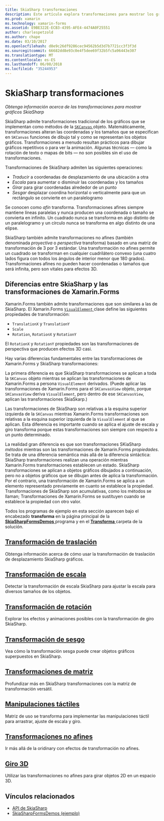 ```yaml
---
title: SkiaSharp transformaciones
description: Este artículo explora transformaciones para mostrar los gráficos de SkiaSharp en aplicaciones de Xamarin.Forms y se muestra cómo hacerlo con código de ejemplo.
ms.prod: xamarin
ms.technology: xamarin-forms
ms.assetid: E9BE322E-ECB3-4395-AFE4-4474A0F25551
author: charlespetzold
ms.author: chape
ms.date: 03/10/2017
ms.openlocfilehash: d8e9c26df9286cec94562b5d3d7b7721cc3f3f3d
ms.sourcegitcommit: 66682dd8e93c0e4f5dee69f32b5fc5a96443e307
ms.translationtype: MT
ms.contentlocale: es-ES
ms.lasthandoff: 06/08/2018
ms.locfileid: "35244953"
---
```

# <a name="skiasharp-transforms"></a>SkiaSharp transformaciones

_Obtenga información acerca de las transformaciones para mostrar gráficos SkiaSharp_

SkiaSharp admite transformaciones tradicional de los gráficos que se implementan como métodos de la [ `SKCanvas` ](https://developer.xamarin.com/api/type/SkiaSharp.SKCanvas/) objeto. Matemáticamente, transformaciones alteran las coordenadas y los tamaños que se especifican en `SKCanvas` funciones de dibujo tal y como se representan los objetos gráficos. Transformaciones a menudo resultan prácticos para dibujar gráficos repetitivos o para ver la animación. Algunas técnicas &mdash; como la rotación de texto o mapas de bits &mdash; no son posibles sin el uso de transformaciones.

Transformaciones de SkiaSharp admiten las siguientes operaciones:

- *Traducir* a coordenadas de desplazamiento de una ubicación a otra
- *Escala* para aumentar o disminuir las coordenadas y los tamaños
- *Girar* para girar coordenadas alrededor de un punto
- *Sesgar* desplazar coordina horizontal o verticalmente para que un rectángulo se convierte en un paralelogramo

Se conocen como *afín* transforma. Transformaciones afines siempre mantiene líneas paralelas y nunca producen una coordenada o tamaño se convierta en infinito. Un cuadrado nunca se transforma en algo distinto de un paralelogramo y un círculo nunca se transforma en algo distinto de una elipse.

SkiaSharp también admite transformaciones no afines (también denominada *proyectiva* o *perspectiva* transforma) basado en una matriz de transformación de 3 por 3 estándar. Una transformación no afines permite un cuadrado se transforman en cualquier cuadrilátero convexo (una cuatro lados figura con todos los ángulos de interior menor que 180 grados). Transformaciones afines no pueden hacer coordenadas o tamaños que será infinita, pero son vitales para efectos 3D.

## <a name="differences-between-skiasharp-and-xamarinforms-transforms"></a>Diferencias entre SkiaSharp y las transformaciones de Xamarin.Forms

Xamarin.Forms también admite transformaciones que son similares a las de SkiaSharp. El Xamarin.Forms [ `VisualElement` ](https://developer.xamarin.com/api/type/Xamarin.Forms.VisualElement/) clase define las siguientes propiedades de transformación:

- `TranslationX` y `TranslationY`
- `Scale`
- `Rotation`, `RotationX` y `RotationY`

El `RotationX` y `RotationY` propiedades son las transformaciones de perspectiva que producen efectos 3D casi.

Hay varias diferencias fundamentales entre las transformaciones de Xamarin.Forms y SkiaSharp transformaciones:

La primera diferencia es que SkiaSharp transformaciones se aplican a toda la `SKCanvas` objeto mientras se aplican las transformaciones de Xamarin.Forms a persona `VisualElement` derivados. (Puede aplicar las transformaciones de Xamarin.Forms para el `SKCanvasView` objeto, porque `SKCanvasView` deriva `VisualElement`, pero dentro de ese `SKCanvasView`, aplican las transformaciones SkiaSkarp.)

Las transformaciones de SkiaSharp son relativas a la esquina superior izquierda de la `SKCanvas` mientras Xamarin.Forms transformaciones son relativas a la esquina superior izquierda de la `VisualElement` al que se aplican. Esta diferencia es importante cuando se aplica el ajuste de escala y giro transforma porque estas transformaciones son siempre con respecto a un punto determinado.

La realidad gran diferencia es que son transformaciones SKiaSharp *métodos* mientras son las transformaciones de Xamarin.Forms *propiedades*. Se trata de una diferencia semántica más allá de la diferencia sintáctica: SkiaSharp transformaciones realizan una operación mientras Xamarin.Forms transformaciones establecen un estado. SkiaSharp transformaciones se aplican a objetos gráficos dibujados a continuación, pero no a objetos gráficos que se dibujan antes de aplica la transformación. Por el contrario, una transformación de Xamarin.Forms se aplica a un elemento representado previamente en cuanto se establece la propiedad. Transformaciones de SkiaSharp son acumulativas, como los métodos se llaman; Transformaciones de Xamarin.Forms se sustituyen cuando se establece la propiedad con otro valor.

Todos los programas de ejemplo en esta sección aparecen bajo el encabezado **transforma** en la página principal de la [ **SkiaSharpFormsDemos** ](https://developer.xamarin.com/samples/xamarin-forms/SkiaSharpForms/Demos/) programa y en el [ **Transforma** ](https://github.com/xamarin/xamarin-forms-samples/tree/master/SkiaSharpForms/Demos/Demos/SkiaSharpFormsDemos/Transforms) carpeta de la solución.

## <a name="the-translate-transformtranslatemd"></a>[Transformación de traslación](translate.md)

Obtenga información acerca de cómo usar la transformación de traslación de desplazamiento SkiaSharp gráficos.

## <a name="the-scale-transformscalemd"></a>[Transformación de escala](scale.md)

Detectar la transformación de escala SkiaSharp para ajustar la escala para diversos tamaños de los objetos.

## <a name="the-rotate-transformrotatemd"></a>[Transformación de rotación](rotate.md)

Explorar los efectos y animaciones posibles con la transformación de giro SkiaSharp.

## <a name="the-skew-transformskewmd"></a>[Transformación de sesgo](skew.md)

Vea cómo la transformación sesga puede crear objetos gráficos superpuestos en SkiaSharp.

## <a name="matrix-transformsmatrixmd"></a>[Transformaciones de matriz](matrix.md)

Profundizar más en SkiaSharp transformaciones con la matriz de transformación versátil.

## <a name="touch-manipulationstouchmd"></a>[Manipulaciones táctiles](touch.md)

Matriz de uso se transforma para implementar las manipulaciones táctil para arrastrar, ajuste de escala y giro.

## <a name="non-affine-transformsnon-affinemd"></a>[Transformaciones no afines](non-affine.md)

Ir más allá de la oridinary con efectos de transformación no afines.

## <a name="3d-rotation3d-rotationmd"></a>[Giro 3D](3d-rotation.md)

Utilizar las transformaciones no afines para girar objetos 2D en un espacio 3D.


## <a name="related-links"></a>Vínculos relacionados

- [API de SkiaSharp](https://developer.xamarin.com/api/root/SkiaSharp/)
- [SkiaSharpFormsDemos (ejemplo)](https://developer.xamarin.com/samples/xamarin-forms/SkiaSharpForms/Demos/)
